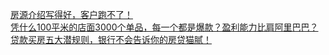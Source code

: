   
[房源介绍写得好，客户跑不了！](http://www.dianyue.me/archives/302/1gyo5hny4pd13tw8/)  
[凭什么100平米的店面3000个单品，每一个都是爆款？盈利能力比肩阿里巴巴？](http://www.dianyue.me/archives/582/hemf8w2q05qe7asg/)  
[贷款买房五大潜规则，银行不会告诉你的房贷猫腻！](http://www.dianyue.me/archives/598/fq25ikvdnvyn7wa2/)
